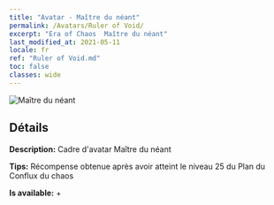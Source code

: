 ```yaml
---
title: "Avatar - Maître du néant"
permalink: /Avatars/Ruler of Void/
excerpt: "Era of Chaos  Maître du néant"
last_modified_at: 2021-05-11
locale: fr
ref: "Ruler of Void.md"
toc: false
classes: wide
---
```

 ![Maître du néant](/images/a/avatarFrame_42.png)

## Détails

 **Description:** Cadre d'avatar Maître du néant 

 **Tips:** Récompense obtenue après avoir atteint le niveau 25 du Plan du Conflux du chaos 

 **Is available:**  + 

